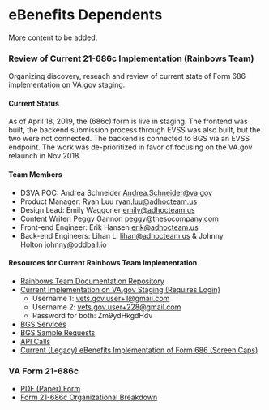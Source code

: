 # eBenefits Dependents
More content to be added.

### Review of Current 21-686c Implementation (Rainbows Team)
Organizing discovery, reseach and review of current state of Form 686 implementation on VA.gov staging.
#### Current Status
As of April 18, 2019, the (686c) form is live in staging. The frontend was built, the backend submission process through EVSS was also built, but the two were not connected. The backend is connected to BGS via an EVSS endpoint.
The work was de-prioritized in favor of focusing on the VA.gov relaunch in Nov 2018.
#### Team Members
- DSVA POC: Andrea Schneider Andrea.Schneider@va.gov
- Product Manager: Ryan Luu ryan.luu@adhocteam.us
- Design Lead: Emily Waggoner emily@adhocteam.us
- Content Writer: Peggy Gannon peggy@thesocompany.com
- Front-end Engineer: Erik Hansen erik@adhocteam.us
- Back-end Engineers: Lihan Li lihan@adhocteam.us & Johnny Holton johnny@oddball.io
#### Resources for Current Rainbows Team Implementation
- [Rainbows Team Documentation Repository](https://github.com/department-of-veterans-affairs/vets.gov-team/tree/master/Products/Disability/Declare%20Dependent%20686)
- [Current Implementation on VA.gov Staging (Requires Login)](https://staging.va.gov/disability-benefits/apply/dependents/introduction) 
  - Username 1: vets.gov.user+1@gmail.com
  - Username 2: vets.gov.user+228@gmail.com
  - Password for both: Zm9ydHkgdHdv
- [BGS Services](https://github.com/department-of-veterans-affairs/vets.gov-team/tree/master/Products/Disability/Declare%20Dependent%20686/Discovery/bgs-sample-requests)
- [BGS Sample Requests](https://github.com/department-of-veterans-affairs/vets.gov-team/tree/master/Products/Disability/Declare%20Dependent%20686/Discovery/bgs-sample-requests)
- [API Calls](https://github.com/department-of-veterans-affairs/vets.gov-team/blob/master/Products/Disability/Declare%20Dependent%20686/api%20calls.md)
- [Current (Legacy) eBenefits Implementation of Form 686 (Screen Caps)](https://github.com/department-of-veterans-affairs/vets.gov-team/tree/master/Products/Disability/Declare%20Dependent%20686/Discovery/bgs-sample-requests)
### VA Form 21-686c
- [PDF (Paper) Form](https://www.vba.va.gov/pubs/forms/VBA-21-686c-ARE.pdf)
- [Form 21-686c Organizational Breakdown](https://github.com/department-of-veterans-affairs/va.gov-team/blob/master/teams/vsa/teams/ebenefits/design/dependents/686c_Breakdown_W1.pdf)
